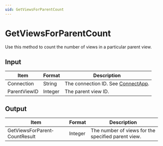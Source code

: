 ```yaml
---
uid: GetViewsForParentCount
---
```


# GetViewsForParentCount

Use this method to count the number of views in a particular parent view.

## Input

| Item         | Format  | Description                                                                      |
|--------------|---------|----------------------------------------------------------------------------------|
| Connection   | String  | The connection ID. See [ConnectApp](xref:ConnectApp). |
| ParentViewID | Integer | The parent view ID.                                                              |

## Output

| Item                          | Format  | Description                                        |
|-------------------------------|---------|----------------------------------------------------|
| GetViewsForParent­CountResult | Integer | The number of views for the specified parent view. |
